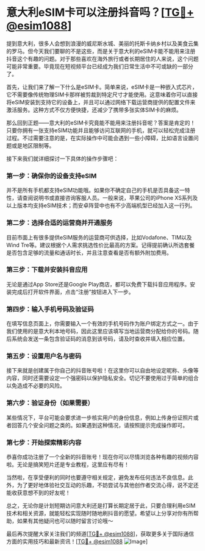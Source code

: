 # 意大利eSIM卡可以注册抖音吗？[[TG💪+ @esim1088](https://t.me/s/esim1088)]

提到意大利，很多人会想到浪漫的威尼斯水城、美丽的托斯卡纳乡村以及美食云集的罗马。但今天我们要聊的不是这些，而是关于意大利的eSIM卡能不能用来注册抖音这个有趣的问题。对于那些喜欢在海外旅行或者长期居住的人来说，这个问题可能非常重要。毕竟现在短视频平台已经成为我们日常生活中不可或缺的一部分了。

首先，让我们来了解一下什么是eSIM卡。简单来说，eSIM卡是一种嵌入式芯片，它不需要像传统物理SIM卡那样被剪裁到特定尺寸才能使用。这意味着你可以直接将eSIM安装到支持它的设备上，并且可以通过网络下载运营商提供的配置文件来激活服务。这种方式不仅方便快捷，还减少了携带多张实体SIM卡的麻烦。

那么回到正题——意大利的eSIM卡究竟能不能用来注册抖音呢？答案是肯定的！只要你拥有一张支持eSIM功能并且能够访问互联网的手机，就可以轻松完成注册过程。不过需要注意的是，在实际操作中可能会遇到一些小障碍，比如语言设置问题或是地区限制等。

接下来我们就详细探讨一下具体的操作步骤吧：

### 第一步：确保你的设备支持eSIM
并不是所有手机都支持eSIM功能哦。如果你不确定自己的手机是否具备这一特性，请查阅说明书或直接咨询客服人员。一般来说，苹果公司的iPhone XS系列及以上版本均支持eSIM技术；而安卓阵营中也有不少高端机型已经加入这一行列。

### 第二步：选择合适的运营商并开通服务
目前市面上有很多提供eSIM服务的运营商可供选择，比如Vodafone、TIM以及Wind Tre等。建议根据个人需求挑选性价比最高的方案。记得提前确认所选套餐是否包含足够的流量和通话时长，并且注意查看是否有额外附加费用。

### 第三步：下载并安装抖音应用
无论是通过App Store还是Google Play商店，都可以免费下载抖音应用程序。安装完成后打开软件界面，点击“注册”按钮进入下一步。

### 第四步：输入手机号码及验证码
在填写信息页面上，你需要输入一个有效的手机号码作为账户绑定方式之一。由于我们使用的是意大利本地号码，因此这里应该填写当地运营商分配给你的号码。随后系统会发送一条包含验证码的消息到该号码，请及时查收并填入相应位置。

### 第五步：设置用户名与密码
接下来就是创建属于你自己的抖音账号啦！在这里你可以自由地设定昵称、头像等内容，同时还需要设定一个强密码以保护隐私安全。切记不要使用过于简单的组合以免造成不必要的风险。

### 第六步：验证身份（如果需要）
某些情况下，平台可能会要求进一步核实用户的身份信息，例如上传身份证照片或者回答几个安全问题之类的。如果遇到这种情况，请按照提示完成操作即可。

### 第七步：开始探索精彩内容
恭喜你成功注册了一个全新的抖音账号！现在你可以尽情浏览各种有趣的视频内容啦。无论是搞笑短片还是专业教程，这里应有尽有！

当然啦，在享受便利的同时也要遵守相关规定，避免发布任何违法不良信息。此外，为了更好地体验社交互动的乐趣，不妨尝试与其他创作者交流心得，说不定还能收获意想不到的好友呢！

总之，无论你是计划短期访问意大利还是打算长期定居于此，只要合理利用eSIM技术和相关资源，就能轻松实现随时随地刷抖音的愿望。希望以上分享对你有所帮助，如果有其他疑问也可以随时留言讨论哦～

最后再次提醒大家关注我们的频道[[TG💪+ @esim1088](https://t.me/s/esim1088)]，获取更多关于国际通信方面的实用技巧和最新资讯！[[TG💪+ @esim1088](https://t.me/s/esim1088) ![Image](https://i.postimg.cc/4NQfJmqS/Snipaste-2025-05-13-00-14-12.png)]